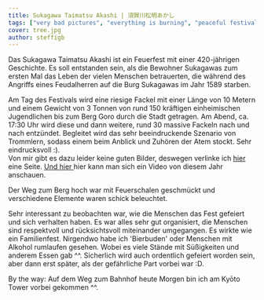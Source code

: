 ```yaml
---
title: Sukagawa Taimatsu Akashi | 須賀川松明あかし
tags: ["very bad pictures", "everything is burning", "peaceful festival"]
cover: tree.jpg
author: steffigb
---
```


Das Sukagawa Taimatsu Akashi ist ein Feuerfest mit einer 420-jährigen Geschichte. Es soll entstanden sein, als die Bewohner Sukagawas zum ersten Mal das Leben der vielen Menschen betrauerten, die während des Angriffs eines Feudalherren auf die Burg Sukagawas im Jahr 1589 starben. 

Am Tag des Festivals wird eine riesige Fackel mit einer Länge von 10 Metern und einem Gewicht von 3 Tonnen von rund 150 kräftigen einheimischen Jugendlichen bis zum Berg Goro durch die Stadt getragen. Am Abend, ca. 17:30 Uhr wird diese und dann weitere, rund 30 massive Fackeln nach und nach entzündet. Begleitet wird das sehr beeindruckende Szenario von Trommlern, sodass einem beim Anblick und Zuhören der Atem stockt. Sehr eindrucksvoll :).  
Von mir gibt es dazu leider keine guten Bilder, deswegen verlinke ich  <a href="https://ohmatsuri.com/en/articles/fukushima-sukagawa-taimatsu-akashi" target="_blank" rel="noopener noreferrer">hier</a> eine Seite. <a href="https://guides-japan.com/event_spots/detail/3385/Nov_19%2C_2019_____Sukagawa_Taimatsu_Akashi" target="_blank" rel="noopener noreferrer">Und hier </a>hier kann man sich ein Video von diesem Jahr anschauen. 

<re-img src="tree.jpg" title="Burning tree"></re-img>

Der Weg zum Berg hoch war mit Feuerschalen geschmückt und verschiedene Elemente waren schick beleuchtet. 

<re-img src="bridge.jpg" title="Bridge light-up"></re-img>

Sehr interessant zu beobachten war, wie die Menschen das Fest gefeiert und sich verhalten haben. Es war alles sehr gut organisiert, die Menschen sind respektvoll und rücksichtsvoll miteinander umgegangen. Es wirkte wie ein Familienfest. Nirgendwo habe ich 'Bierbuden' oder Menschen mit Alkohol rumlaufen gesehen. Wobei es viele Stände mit Süßigkeiten und anderem Essen gab ^^. Sicherlich wird auch ordentlich gefeiert worden sein, aber dann erst später, als der gefährliche Part vorbei war :D.

By the way: Auf dem Weg zum Bahnhof heute Morgen bin ich am Kyōto Tower vorbei gekommen ^^. 

<re-img src="kyoto.jpg" title="Kyōto tower"></re-img>
